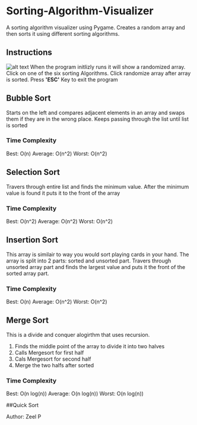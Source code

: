 # Sorting-Algorithm-Visualizer
A sorting algorithm visualizer using Pygame. Creates a random array and then sorts it using different sorting algorithms. 

## Instructions
![alt text](https://github.com/zeelp741/Sorting-Algorithm-Visualizer/blob/master/Sorting-Visualizer.png?raw=true)
When the program initlizly runs it will show a randomized array. Click on one of the six sorting Algorithms. Click randomize array after array is sorted. 
Press __'ESC'__ Key to exit the program

## Bubble Sort 
Starts on the left and compares adjacent elements in an array and swaps them if they are in the wrong place. Keeps passing through the list until list is sorted

### Time Complexity
Best: O(n)
Average: O(n^2)
Worst: O(n^2)

## Selection Sort
Travers through entire list and finds the minimum value. After the minimum value is found it puts it to the front of the array

### Time Complexity
Best: O(n^2)
Average: O(n^2)
Worst: O(n^2)

## Insertion Sort
This array is similair to way you would sort playing cards in your hand. The array is split into 2 parts: sorted and unsorted part. Travers through unsorted array part and finds the largest value and puts it the front of the sorted array part. 

### Time Complexity
Best: O(n)
Average: O(n^2)
Worst: O(n^2)

## Merge Sort
This is a divide and conquer alogirthm that uses recursion. 
 1. Finds the middle point of the array to divide it into two halves
 2. Calls Mergesort for first half
 3. Cals Mergesort for second half
 4. Merge the two halfs after sorted 

### Time Complexity
Best: O(n log(n))
Average: O(n log(n))
Worst: O(n log(n))

##Quick Sort


Author: Zeel P
